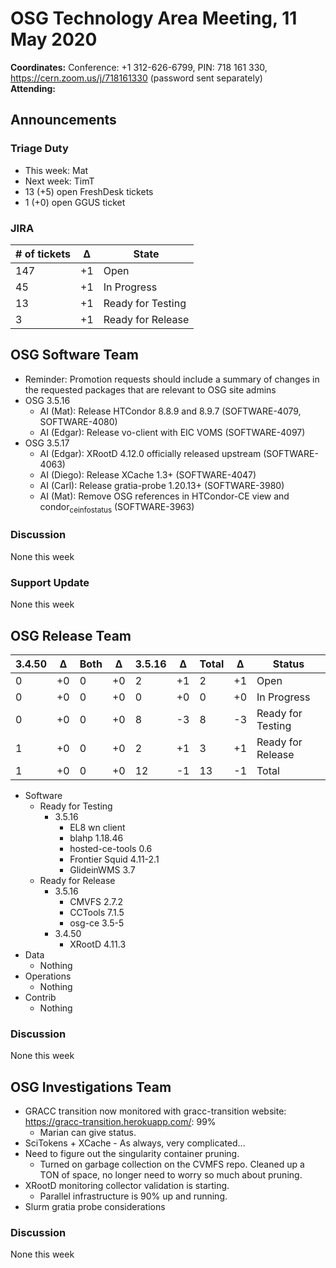 # OSG Technology Area Meeting, 11 May 2020

**Coordinates:** Conference: +1 312-626-6799, PIN: 718 161 330, <https://cern.zoom.us/j/718161330> (password sent separately)  
**Attending:**   


## Announcements


### Triage Duty

-   This week: Mat
-   Next week: TimT
-   13 (+5) open FreshDesk tickets
-   1 (+0) open GGUS ticket


### JIRA

| # of tickets | &Delta; | State             |
|------------ |------- |----------------- |
| 147          | +1      | Open              |
| 45           | +1      | In Progress       |
| 13           | +1      | Ready for Testing |
| 3            | +1      | Ready for Release |


## OSG Software Team

-   Reminder: Promotion requests should include a summary of changes in the requested packages that are relevant to OSG site admins
-   OSG 3.5.16  
    -   AI (Mat): Release HTCondor 8.8.9 and 8.9.7 (SOFTWARE-4079, SOFTWARE-4080)
    -   AI (Edgar): Release vo-client with EIC VOMS (SOFTWARE-4097)
-   OSG 3.5.17  
    -   AI (Edgar): XRootD 4.12.0 officially released upstream (SOFTWARE-4063)
    -   AI (Diego): Release XCache 1.3+ (SOFTWARE-4047)
    -   AI (Carl): Release gratia-probe 1.20.13+ (SOFTWARE-3980)
    -   AI (Mat): Remove OSG references in HTCondor-CE view and condor<sub>ce</sub><sub>info</sub><sub>status</sub> (SOFTWARE-3963)


### Discussion

None this week  


### Support Update

None this week  


## OSG Release Team

| 3.4.50 | &Delta; | Both | &Delta; | 3.5.16 | &Delta; | Total | &Delta; | Status            |
| ------ | ------- | ---- | ------- | ------ | ------- | ----- | ------- | ----------------- |
| 0      | +0      | 0    | +0      | 2      | +1      | 2     | +1      | Open              |
| 0      | +0      | 0    | +0      | 0      | +0      | 0     | +0      | In Progress       |
| 0      | +0      | 0    | +0      | 8      | -3      | 8     | -3      | Ready for Testing |
| 1      | +0      | 0    | +0      | 2      | +1      | 3     | +1      | Ready for Release |
| 1      | +0      | 0    | +0      | 12     | -1      | 13    | -1     | Total             |

-   Software  
    -   Ready for Testing  
        -   3.5.16  
            -   EL8 wn client
            -   blahp 1.18.46
            -   hosted-ce-tools 0.6
            -   Frontier Squid 4.11-2.1
            -   GlideinWMS 3.7
    -   Ready for Release  
        -   3.5.16  
            -   CMVFS 2.7.2
            -   CCTools 7.1.5
            -   osg-ce 3.5-5
        -   3.4.50  
            -   XRootD 4.11.3
-   Data  
    -   Nothing
-   Operations  
    -   Nothing
-   Contrib  
    -   Nothing


### Discussion

None this week  


## OSG Investigations Team

-   GRACC transition now monitored with gracc-transition website: <https://gracc-transition.herokuapp.com/>: 99%  
    -   Marian can give status.
-   SciTokens + XCache - As always, very complicated...
-   Need to figure out the singularity container pruning.
    - Turned on garbage collection on the CVMFS repo.  Cleaned up a TON of space, no longer need to worry so much about pruning.
-   XRootD monitoring collector validation is starting.
    - Parallel infrastructure is 90% up and running.
-   Slurm gratia probe considerations


### Discussion

None this week
